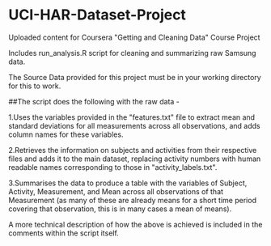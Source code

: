 # UCI-HAR-Dataset-Project

Uploaded content for Coursera "Getting and Cleaning Data" Course Project

Includes run_analysis.R script for cleaning and summarizing raw Samsung data.

The Source Data provided for this project must be in your working directory for this to work.

##The script does the following with the raw data - 

 1.Uses the variables provided in the "features.txt" file to extract mean and standard deviations for all measurements across all observations, and adds column names for these variables.
 
 2.Retrieves the information on subjects and activities from their respective files and adds it to the main dataset, replacing activity numbers with human readable names corresponding to those in "activity_labels.txt".
 
 3.Summarises the data to produce a table with the variables of Subject, Activity, Measurement, and Mean across all observations of that Measurement (as many of these are already means for a short time period covering that observation, this is in many cases a mean of means).

A more technical description of how the above is achieved is included in the comments within the script itself.
